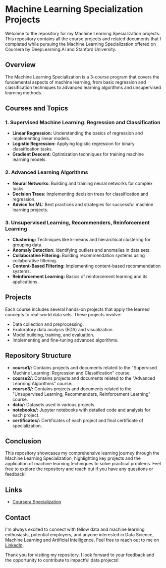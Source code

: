 # Machine Learning Specialization Projects

Welcome to the repository for my Machine Learning Specialization projects. This repository contains all the course projects and related documents that I completed while pursuing the Machine Learning Specialization offered on Coursera by DeepLearning.AI and Stanford University.


## Overview
The Machine Learning Specialization is a 3-course program that covers the fundamental aspects of machine learning, from basic regression and classification techniques to advanced learning algorithms and unsupervised learning methods.


## Courses and Topics
### 1. Supervised Machine Learning: Regression and Classification
* **Linear Regression:** Understanding the basics of regression and implementing linear models.
* **Logistic Regression:** Applying logistic regression for binary classification tasks.
* **Gradient Descent:** Optimization techniques for training machine learning models.

### 2. Advanced Learning Algorithms
* **Neural Networks:** Building and training neural networks for complex tasks.
* **Decision Trees:** Implementing decision trees for classification and regression.
* **Advice for ML:** Best practices and strategies for successful machine learning projects.

### 3. Unsupervised Learning, Recommenders, Reinforcement Learning
* **Clustering:** Techniques like k-means and hierarchical clustering for grouping data.
* **Anomaly Detection:** Identifying outliers and anomalies in data sets.
* **Collaborative Filtering:** Building recommendation systems using collaborative filtering.
* **Content-Based Filtering:** Implementing content-based recommendation systems.
* **Reinforcement Learning:** Basics of reinforcement learning and its applications.


## Projects
Each course includes several hands-on projects that apply the learned concepts to real-world data sets. These projects involve:
* Data collection and preprocessing.
* Exploratory data analysis (EDA) and visualization.
* Model building, training, and evaluation.
* Implementing and fine-tuning advanced algorithms.


## Repository Structure
* **course1/:** Contains projects and documents related to the "Supervised Machine Learning: Regression and Classification" course.
* **course2/:** Contains projects and documents related to the "Advanced Learning Algorithms" course.
* **course3/:** Contains projects and documents related to the "Unsupervised Learning, Recommenders, Reinforcement Learning" course.
* **data/:** Datasets used in various projects.
* **notebooks/:** Jupyter notebooks with detailed code and analysis for each project.
* **certificates/:** Certificates of each project and final certificate of specialization.


## Conclusion
This repository showcases my comprehensive learning journey through the Machine Learning Specialization, highlighting key projects and the application of machine learning techniques to solve practical problems. Feel free to explore the repository and reach out if you have any questions or feedback!


## Links
* [Coursera Specialization](https://www.coursera.org/specializations/machine-learning-introduction)


## Contact
I'm always excited to connect with fellow data and machine learning enthusiasts, potential employers, and anyone interested in Data Science, Machine Learning and Artificial Intelligence. Feel free to reach out to me on [LinkedIn](https://www.linkedin.com/in/chintan-patel2251/).

Thank you for visiting my repository. I look forward to your feedback and the opportunity to contribute to impactful data projects!
